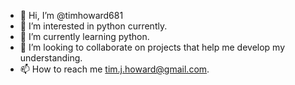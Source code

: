 - 👋 Hi, I’m @timhoward681
- 👀 I’m interested in python currently.
- 🌱 I’m currently learning python.
- 💞️ I’m looking to collaborate on projects that help me develop my understanding.
- 📫 How to reach me tim.j.howard@gmail.com.

<!---
timhoward681/timhoward681 is a ✨ special ✨ repository because its `README.md` (this file) appears on your GitHub profile.
You can click the Preview link to take a look at your changes.
--->
